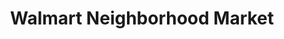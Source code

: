 ---
title: "Walmart Neighborhood Market"
url: /hopkinsville/walmart-neighborhood-market/
shop: Supermarkt
---